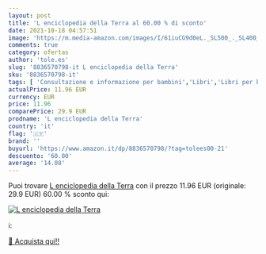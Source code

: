 ```yaml
---
layout: post
title: 'L enciclopedia della Terra al 60.00 % di sconto'
date: 2021-10-18 04:57:51
image: 'https://m.media-amazon.com/images/I/61iuCG9d0eL._SL500_._SL400_.jpg'
comments: true
category: ofertas
author: 'tole.es'
slug: '8836570798-it L enciclopedia della Terra'
sku: '8836570798-it'
tags: [ 'Consultazione e informazione per bambini','Libri','Libri per bambini','Scienze, natura e tecnologia per bambini','Testi di formazione e consultazione per bambini', ]
actualPrice: 11.96 EUR
currency: EUR
price: 11.96
comparePrice: 29.9 EUR
prodname: 'L enciclopedia della Terra'
country: 'it'
flag: '🇮🇹'
brand: ''
buyurl: 'https://www.amazon.it/dp/8836570798/?tag=tolees00-21'
descuento: '60.00'
average: '14.08'
---
```


Puoi trovare [L enciclopedia della Terra](https://www.amazon.it/dp/8836570798/?tag=tolees00-21) con il prezzo 11.96 EUR (originale: 29.9 EUR) 60.00 % sconto qui:

[![L enciclopedia della Terra](https://m.media-amazon.com/images/I/61iuCG9d0eL._SL500_._SL400_.jpg)](https://www.amazon.it/dp/8836570798/?tag=tolees00-21)

ℹ️:


[🛒 Acquista qui!!](https://www.amazon.it/dp/8836570798/?tag=tolees00-21)
